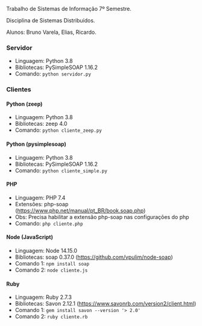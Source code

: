 Trabalho de Sistemas de Informação 7º Semestre.

Disciplina de Sistemas Distribuídos.

Alunos: Bruno Varela, Elias, Ricardo.


### Servidor
- Linguagem: Python 3.8
- Bibliotecas: PySimpleSOAP 1.16.2
- Comando: ```python servidor.py```


### Clientes

#### Python (zeep)
- Linguagem: Python 3.8
- Bibliotecas: zeep 4.0
- Comando: ```python cliente_zeep.py```


#### Python (pysimplesoap)
- Linguagem: Python 3.8
- Bibliotecas: PySimpleSOAP 1.16.2
- Comando: ```python cliente_simple.py```


#### PHP
- Linguagem: PHP 7.4
- Extensões: php-soap (https://www.php.net/manual/pt_BR/book.soap.php)
- Obs: Precisa habilitar a extensão php-soap nas configurações do php
- Comando: ```php cliente.php```


#### Node (JavaScript)
- Linguagem: Node 14.15.0
- Bibliotecas: soap 0.37.0 (https://github.com/vpulim/node-soap)
- Comando 1: ```npm install soap```
- Comando 2: ```node cliente.js```


#### Ruby 
- Linguagem: Ruby 2.7.3
- Bibliotecas: Savon 2.12.1 (https://www.savonrb.com/version2/client.html)
- Comando 1: ```gem install savon --version '> 2.0'```
- Comando 2: ```ruby cliente.rb```




